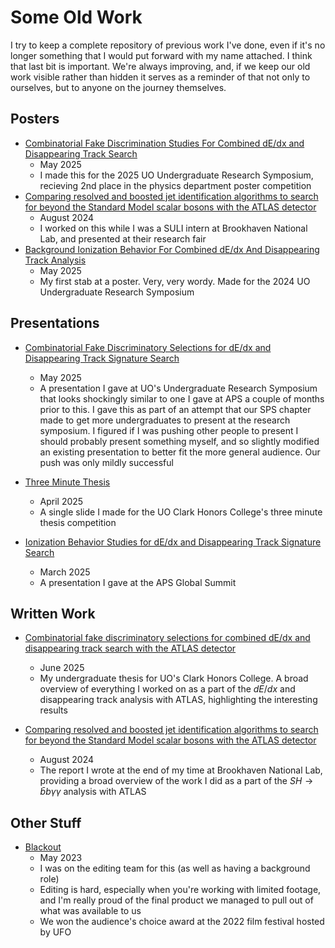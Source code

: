 # Some Old Work
I try to keep a complete repository of previous work I've done, even if it's no longer something that I would put forward with my name attached. I think that last bit is important. We're always improving, and, if we keep our old work visible rather than hidden it serves as a reminder of that not only to ourselves, but to anyone on the journey themselves.

## Posters
- [Combinatorial Fake Discrimination Studies For Combined dE/dx and Disappearing Track Search](/Documents/AGOSymposiumPoster2025.pdf)
    - May 2025
    - I made this for the 2025 UO Undergraduate Research Symposium, recieving 2nd place in the physics department poster competition
- [Comparing resolved and boosted jet identification algorithms to search for beyond the Standard Model scalar bosons with the ATLAS detector](/Documents/AGOSHbbyyPoster.pdf)
    - August 2024
    - I worked on this while I was a SULI intern at Brookhaven National Lab, and presented at their research fair
- [Background Ionization Behavior For Combined dE/dx And Disappearing Track Analysis](/Documents/AidanGardnerOKearnySymposiumPosterPrintable.pdf)
    - May 2025
    - My first stab at a poster. Very, very wordy. Made for the 2024 UO Undergraduate Research Symposium


## Presentations
- [Combinatorial Fake Discriminatory Selections for dE/dx and Disappearing Track Signature Search](/Documents/AGO_URS_Presentation.pdf)
    - May 2025
    - A presentation I gave at UO's Undergraduate Research Symposium that looks shockingly similar to one I gave at APS a couple of months prior to this. I gave this as part of an attempt that our SPS chapter made to get more undergraduates to present at the research symposium. I figured if I was pushing other people to present I should probably present something myself, and so slightly modified an existing presentation to better fit the more general audience. Our push was only mildly successful

- [Three Minute Thesis](/Documents/AGOCHC3MinuteThesis.pdf)
    - April 2025
    - A single slide I made for the UO Clark Honors College's three minute thesis competition

- [Ionization Behavior Studies for dE/dx and Disappearing Track Signature Search](/Documents/AGO_APS_Presentation.pdf)
    - March 2025
    - A presentation I gave at the APS Global Summit


## Written Work
- [Combinatorial fake discriminatory selections for combined dE/dx and disappearing track search with the ATLAS detector](/Documents/AGO_HC_Thesis.pdf)
    - June 2025
    - My undergraduate thesis for UO's Clark Honors College. A broad overview of everything I worked on as a part of the $dE/dx$ and disappearing track analysis with ATLAS, highlighting the interesting results

- [Comparing resolved and boosted jet identification algorithms to search for beyond the Standard Model scalar bosons with the ATLAS detector](/Documents/AGOSHbbyyReport.pdf)
    - August 2024
    - The report I wrote at the end of my time at Brookhaven National Lab, providing a broad overview of the work I did as a part of the $SH\rightarrow{}\bar{b}b\gamma\gamma$ analysis with ATLAS

## Other Stuff
- [Blackout](https://www.youtube.com/watch?v=ssIP8UMuIh0)
    - May 2023
    - I was on the editing team for this (as well as having a background role)
    - Editing is hard, especially when you're working with limited footage, and I'm really proud of the final product we managed to pull out of what was available to us
    - We won the audience's choice award at the 2022 film festival hosted by UFO

